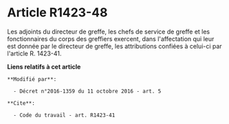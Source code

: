 # Article R1423-48

Les adjoints du directeur de greffe, les chefs de service de greffe et les fonctionnaires du corps des greffiers exercent,
dans l'affectation qui leur est donnée par le directeur de greffe, les attributions confiées à celui-ci par l'article R.
1423-41.

**Liens relatifs à cet article**

	**Modifié par**:

	  - Décret n°2016-1359 du 11 octobre 2016 - art. 5

	**Cite**:

	  - Code du travail - art. R1423-41
